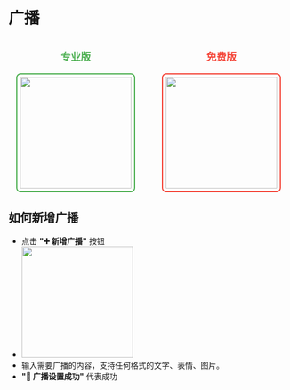 # 广播

<div style="display: flex; gap: 20px; justify-content: space-around;">
  <div style="text-align: center;">
    <p style="font-size: 18px; color: #4CAF50; font-weight: bold;">专业版</p>
    <img src="/bot_broadcast/broadcast.png" width="200" height="200" style="border: 2px solid #4CAF50; border-radius: 8px; padding: 5px;" />
  </div>
  <div style="text-align: center;">
    <p style="font-size: 18px; color: #F44336; font-weight: bold;">免费版</p>
    <img src="/bot_broadcast/none_broadcast.png" width="200" height="200" style="border: 2px solid #F44336; border-radius: 8px; padding: 5px;" />
  </div>
</div>

## 如何新增广播
- 点击 **"➕ 新增广播"** 按钮
- <img src="/bot_broadcast/add_broadcast.png" width="200" height="200"/>
- 输入需要广播的内容，支持任何格式的文字、表情、图片。
- **"🎉 广播设置成功"** 代表成功
